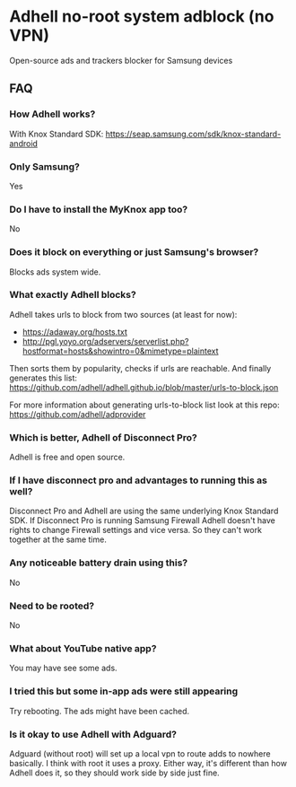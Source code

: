 # Adhell no-root system adblock (no VPN)
Open-source ads and trackers blocker for Samsung devices

## FAQ
### How Adhell works?
With Knox Standard SDK: https://seap.samsung.com/sdk/knox-standard-android

### Only Samsung?
Yes


### Do I have to install the MyKnox app too?
No

### Does it block on everything or just Samsung's browser?
Blocks ads system wide.

### What exactly Adhell blocks?
Adhell takes urls to block from two sources (at least for now):
 - https://adaway.org/hosts.txt
 - http://pgl.yoyo.org/adservers/serverlist.php?hostformat=hosts&showintro=0&mimetype=plaintext

Then sorts them by popularity, checks if urls are reachable. And finally generates this list: https://github.com/adhell/adhell.github.io/blob/master/urls-to-block.json

For more information about generating urls-to-block list look at this repo: https://github.com/adhell/adprovider


### Which is better, Adhell of Disconnect Pro?
Adhell is free and open source.

### If I have disconnect pro and advantages to running this as well?
 Disconnect Pro and Adhell are using the same underlying Knox Standard SDK. If Disconnect Pro is running Samsung Firewall Adhell doesn't have rights to change Firewall settings and vice versa. So they can't work together at the same time.

### Any noticeable battery drain using this?
No

### Need to be rooted?
No

### What about YouTube native app?
You may have see some ads.

### I tried this but some in-app ads were still appearing
Try rebooting. The ads might have been cached.

### Is it okay to use Adhell with Adguard?
Adguard (without root) will set up a local vpn to route adds to nowhere basically. I think with root it uses a proxy. Either way, it's different than how Adhell does it, so they should work side by side just fine.